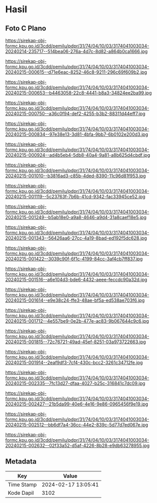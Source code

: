 # Hasil

## Foto C Plano

https://sirekap-obj-formc.kpu.go.id/3cdd/pemilu/pdpr/31/74/04/10/03/3174041003034-20240214-235717--514bea06-276a-4d7c-8d82-a864b0ca1666.jpg

https://sirekap-obj-formc.kpu.go.id/3cdd/pemilu/pdpr/31/74/04/10/03/3174041003034-20240215-000615--d71e6eac-8252-46c8-9211-296c69f609b2.jpg

https://sirekap-obj-formc.kpu.go.id/3cdd/pemilu/pdpr/31/74/04/10/03/3174041003034-20240215-000653--b4463058-22c8-4441-b8a3-34824ee2ba99.jpg

https://sirekap-obj-formc.kpu.go.id/3cdd/pemilu/pdpr/31/74/04/10/03/3174041003034-20240215-000750--a36c0f94-def2-4255-b3b2-88311d44eff7.jpg

https://sirekap-obj-formc.kpu.go.id/3cdd/pemilu/pdpr/31/74/04/10/03/3174041003034-20240215-000834--97e38e13-3d81-4bfa-9bb7-6b0102e200d3.jpg

https://sirekap-obj-formc.kpu.go.id/3cdd/pemilu/pdpr/31/74/04/10/03/3174041003034-20240215-000924--ad4b5eb4-5db8-40a4-9a81-a8b625d4cbdf.jpg

https://sirekap-obj-formc.kpu.go.id/3cdd/pemilu/pdpr/31/74/04/10/03/3174041003034-20240215-001010--b3816ad3-c85b-4ded-8390-11c96d81f953.jpg

https://sirekap-obj-formc.kpu.go.id/3cdd/pemilu/pdpr/31/74/04/10/03/3174041003034-20240215-001119--5c23763f-7b6b-41cd-9342-fac33945ce52.jpg

https://sirekap-obj-formc.kpu.go.id/3cdd/pemilu/pdpr/31/74/04/10/03/3174041003034-20240215-001249--b5ab18e0-a9a8-4646-a9d4-31a8caef18e5.jpg

https://sirekap-obj-formc.kpu.go.id/3cdd/pemilu/pdpr/31/74/04/10/03/3174041003034-20240215-001343--56426aa6-27cc-4a19-8bad-ed192f5dc628.jpg

https://sirekap-obj-formc.kpu.go.id/3cdd/pemilu/pdpr/31/74/04/10/03/3174041003034-20240215-001422--3039c90f-6f1c-4199-84cc-3af4cb7ff837.jpg

https://sirekap-obj-formc.kpu.go.id/3cdd/pemilu/pdpr/31/74/04/10/03/3174041003034-20240215-001516--a6e104d3-bde6-4432-aeee-feccdc90a32d.jpg

https://sirekap-obj-formc.kpu.go.id/3cdd/pemilu/pdpr/31/74/04/10/03/3174041003034-20240215-001614--e9e38c24-ffe3-48ae-bf5a-ed538ae703f6.jpg

https://sirekap-obj-formc.kpu.go.id/3cdd/pemilu/pdpr/31/74/04/10/03/3174041003034-20240215-001712--4e557be9-0e2b-477e-ac83-9b067644c9c6.jpg

https://sirekap-obj-formc.kpu.go.id/3cdd/pemilu/pdpr/31/74/04/10/03/3174041003034-20240215-001815--72c76721-49ad-45ef-8251-03a973722663.jpg

https://sirekap-obj-formc.kpu.go.id/3cdd/pemilu/pdpr/31/74/04/10/03/3174041003034-20240215-001914--2eaf9df3-7cf4-430c-bcc2-3261c34712fe.jpg

https://sirekap-obj-formc.kpu.go.id/3cdd/pemilu/pdpr/31/74/04/10/03/3174041003034-20240215-002335--7fc13d27-dfaa-4027-b25c-316841c7dc09.jpg

https://sirekap-obj-formc.kpu.go.id/3cdd/pemilu/pdpr/31/74/04/10/03/3174041003034-20240215-002427--21b5da99-40e6-4e16-9e86-0965456f9e19.jpg

https://sirekap-obj-formc.kpu.go.id/3cdd/pemilu/pdpr/31/74/04/10/03/3174041003034-20240215-002512--bb6df7a4-36cc-44e2-839c-5d77d7ed067e.jpg

https://sirekap-obj-formc.kpu.go.id/3cdd/pemilu/pdpr/31/74/04/10/03/3174041003034-20240215-002632--02f33a52-d5af-4226-8b28-e9db63278955.jpg


## Metadata

| Key        | Value               |
| ---------- | ------------------- |
| Time Stamp | 2024-02-17 13:05:41 |
| Kode Dapil | 3102                |



